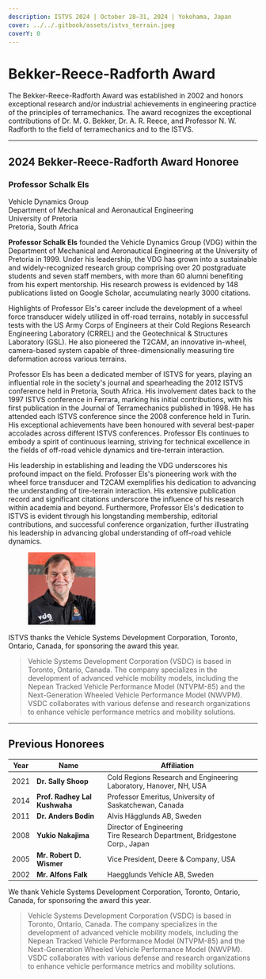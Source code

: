 ```yaml
---
description: ISTVS 2024 | October 28–31, 2024 | Yokohama, Japan
cover: ../../.gitbook/assets/istvs_terrain.jpeg
coverY: 0
---
```


# Bekker-Reece-Radforth Award

The Bekker-Reece-Radforth Award was established in 2002 and honors exceptional research and/or industrial achievements in engineering practice of the principles of terramechanics. The award recognizes the exceptional contributions of Dr. M. G. Bekker, Dr. A. R. Reece, and Professor N. W. Radforth to the field of terramechanics and to the ISTVS.

***

## 2024 Bekker-Reece-Radforth Award Honoree

### Professor Schalk Els

Vehicle Dynamics Group\
Department of Mechanical and Aeronautical Engineering\
University of Pretoria\
Pretoria, South Africa

**Professor Schalk Els** founded the Vehicle Dynamics Group (VDG) within the Department of Mechanical and Aeronautical Engineering at the University of Pretoria in 1999. Under his leadership, the VDG has grown into a sustainable and widely-recognized research group comprising over 20 postgraduate students and seven staff members, with more than 60 alumni benefiting from his expert mentorship. His research prowess is evidenced by 148 publications listed on Google Scholar, accumulating nearly 3000 citations.&#x20;

Highlights of Professor Els's career include the development of a wheel force transducer widely utilized in off-road terrains, notably in successful tests with the US Army Corps of Engineers at their Cold Regions Research Engineering Laboratory (CRREL) and the Geotechnical & Structures Laboratory (GSL). He also pioneered the T2CAM, an innovative in-wheel, camera-based system capable of three-dimensionally measuring tire deformation across various terrains.&#x20;

Professor Els has been a dedicated member of ISTVS for years, playing an influential role in the society's journal and spearheading the 2012 ISTVS conference held in Pretoria, South Africa. His involvement dates back to the 1997 ISTVS conference in Ferrara, marking his initial contributions, with his first publication in the Journal of Terramechanics published in 1998. He has attended each ISTVS conference since the 2008 conference held in Turin. His exceptional achievements have been honoured with several best-paper accolades across different ISTVS conferences. Professor Els continues to embody a spirit of continuous learning, striving for technical excellence in the fields of off-road vehicle dynamics and tire-terrain interaction.&#x20;

His leadership in establishing and leading the VDG underscores his profound impact on the field. Profosser Els's pioneering work with the wheel force transducer and T2CAM exemplifies his dedication to advancing the understanding of tire-terrain interaction. His extensive publication record and significant citations underscore the influence of his research within academia and beyond. Furthermore, Professor Els's dedication to ISTVS is evident through his longstanding membership, editorial contributions, and successful conference organization, further illustrating his leadership in advancing global understanding of off-road vehicle dynamics.

<div align="left">

<figure><img src="../../.gitbook/assets/image1.jpg" alt="" width="136"><figcaption></figcaption></figure>

</div>

ISTVS thanks the Vehicle Systems Development Corporation, Toronto, Ontario, Canada, for sponsoring the award this year.

> Vehicle Systems Development Corporation (VSDC) is based in Toronto, Ontario, Canada. The company specializes in the development of advanced vehicle mobility models, including the Nepean Tracked Vehicle Performance Model (NTVPM-85) and the Next-Generation Wheeled Vehicle Performance Model (NWVPM). VSDC collaborates with various defense and research organizations to enhance vehicle performance metrics and mobility solutions.

***

## Previous Honorees

<table data-column-title-hidden data-view="cards"><thead><tr><th>Year</th><th>Name</th><th>Affiliation</th><th data-hidden data-card-cover data-type="files"></th></tr></thead><tbody><tr><td>2021</td><td><strong>Dr. Sally Shoop</strong></td><td>Cold Regions Research and Engineering Laboratory, Hanover, NH, USA</td><td></td></tr><tr><td>2014</td><td><strong>Prof. Radhey Lal Kushwaha</strong></td><td>Professor Emeritus, University of Saskatchewan, Canada</td><td></td></tr><tr><td>2011</td><td><strong>Dr. Anders Bodin</strong></td><td>Alvis Hägglunds AB, Sweden</td><td></td></tr><tr><td>2008</td><td><strong>Yukio Nakajima</strong></td><td>Director of Engineering<br>Tire Research Department, Bridgestone Corp., Japan</td><td></td></tr><tr><td>2005</td><td><strong>Mr. Robert D. Wismer</strong></td><td>Vice President, Deere &#x26; Company, USA</td><td></td></tr><tr><td>2002</td><td><strong>Mr. Alfons Falk</strong></td><td>Haegglunds Vehicle AB, Sweden</td><td></td></tr></tbody></table>

We thank Vehicle Systems Development Corporation, Toronto, Ontario, Canada, for sponsoring the award this year.

> Vehicle Systems Development Corporation (VSDC) is based in Toronto, Ontario, Canada. The company specializes in the development of advanced vehicle mobility models, including the Nepean Tracked Vehicle Performance Model (NTVPM-85) and the Next-Generation Wheeled Vehicle Performance Model (NWVPM). VSDC collaborates with various defense and research organizations to enhance vehicle performance metrics and mobility solutions.
